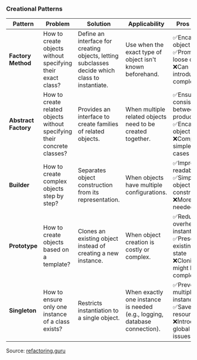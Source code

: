 ### **Creational Patterns**

| Pattern | Problem | Solution | Applicability | Pros & Cons | Comparison |
|---------|---------|----------|--------------|------------|------------|
| **Factory Method** | How to create objects without specifying their exact class? | Define an interface for creating objects, letting subclasses decide which class to instantiate. | Use when the exact type of object isn't known beforehand. | ✅Encapsulates object creation<br>✅Promotes loose coupling<br>❌Can introduce complexity | Similar to Abstract Factory, but focuses on a single product. |
| **Abstract Factory** | How to create related objects without specifying their concrete classes? | Provides an interface to create families of related objects. | When multiple related objects need to be created together. | ✅Ensures consistency between products<br>✅Encapsulates object creation<br>❌Complex for simple use cases | Extends Factory Method by managing families of objects. |
| **Builder** | How to create complex objects step by step? | Separates object construction from its representation. | When objects have multiple configurations. | ✅Improves readability<br>✅Simplifies object construction<br>❌More classes needed | Unlike Factory, it focuses on constructing objects gradually. |
| **Prototype** | How to create objects based on a template? | Clones an existing object instead of creating a new instance. | When object creation is costly or complex. | ✅Reduces overhead of instantiation<br>✅Preserves existing object state<br>❌Cloning might be complex | Unlike Factory or Builder, it copies existing objects. |
| **Singleton** | How to ensure only one instance of a class exists? | Restricts instantiation to a single object. | When exactly one instance is needed (e.g., logging, database connection). | ✅Prevents multiple instances<br>✅Saves resources<br>❌Introduces global state issues | Unlike other creational patterns, it restricts object creation. |

Source: [refactoring.guru](https://refactoring.guru/design-patterns/creational-patterns)